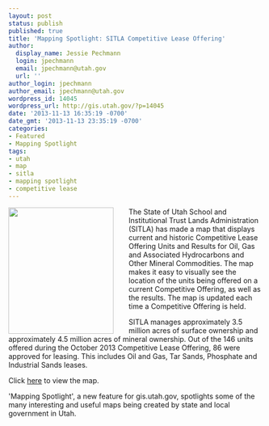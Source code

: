 ```yaml
---
layout: post
status: publish
published: true
title: 'Mapping Spotlight: SITLA Competitive Lease Offering'
author:
  display_name: Jessie Pechmann
  login: jpechmann
  email: jpechmann@utah.gov
  url: ''
author_login: jpechmann
author_email: jpechmann@utah.gov
wordpress_id: 14045
wordpress_url: http://gis.utah.gov/?p=14045
date: '2013-11-13 16:35:19 -0700'
date_gmt: '2013-11-13 23:35:19 -0700'
categories:
- Featured
- Mapping Spotlight
tags:
- utah
- map
- sitla
- mapping spotlight
- competitive lease
---
```

<p><a href="{{ "/downloads/SITLALeases-246x300.png" | prepend: site.baseurl }}"><img src="{{ "/images/SITLALeases-246x300.png" | prepend: site.baseurl }}" style="margin-right:30px" width="208" height="250" align="left" /></a> The State of Utah School and Institutional Trust Lands Administration (SITLA) has made a map that displays current and historic Competitive Lease Offering Units and Results for Oil, Gas and Associated Hydrocarbons and Other Mineral Commodities. The map makes it easy to visually see the location of the units being offered on a current Competitive Offering, as well as the results.  The map is updated each time a Competitive Offering is held.</p>
<p>SITLA manages approximately 3.5 million acres of surface ownership and approximately 4.5 million acres of mineral ownership. Out of the 146 units offered during the October 2013 Competitive Lease Offering, 86 were approved for leasing.  This includes Oil and Gas, Tar Sands, Phosphate and Industrial Sands leases. </p>
<p>Click <a href="http://tlamap.trustlands.utah.gov/mineralofferingunits/">here</a> to view the map.</p>
<p>'Mapping Spotlight', a new feature for gis.utah.gov, spotlights some of the many interesting and useful maps being created by state and local government in Utah.</p>
